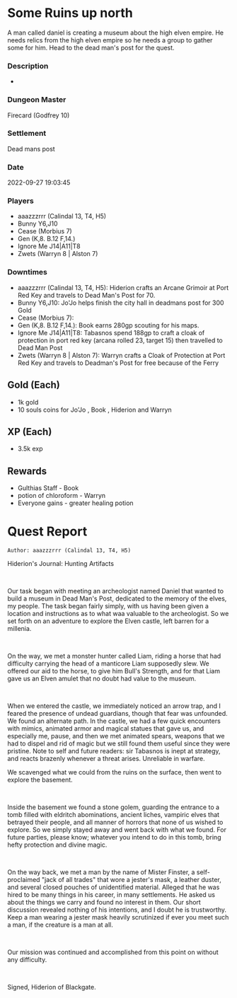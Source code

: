 # Some Ruins up north
A man called daniel is creating a museum about the high elven empire. He needs relics from the high elven empire so he needs a group to gather some for him. Head to the dead man's post for the quest.
### Description
-
### Dungeon Master
Firecard (Godfrey 10)
### Settlement
Dead mans post
### Date
2022-09-27 19:03:45
### Players
* aaazzzrrr (Calindal 13, T4, H5)
* Bunny Y6,J10
* Cease (Morbius 7)
* Gen (K,8. B.12 F,14.)
* Ignore Me J14|A11|T8
* Zwets (Warryn 8 | Alston 7)
### Downtimes
* aaazzzrrr (Calindal 13, T4, H5): Hiderion crafts an Arcane Grimoir at Port Red Key and travels to Dead Man's Post for 70.
* Bunny Y6,J10: Jo'Jo helps finish the city hall in deadmans post for 300 Gold
* Cease (Morbius 7): 
* Gen (K,8. B.12 F,14.): Book earns 280gp scouting for his maps.
* Ignore Me J14|A11|T8: Tabasnos  spend 188gp to craft a cloak of protection in port red key (arcana rolled 23,  target 15) then travelled to Dead Man Post
* Zwets (Warryn 8 | Alston 7): Warryn crafts a Cloak of Protection at Port Red Key and travels to Deadman's Post for free because of the Ferry
## Gold (Each)
* 1k gold 
* 10 souls coins for Jo'Jo ,  Book , Hiderion and  Warryn
## XP (Each)
* 3.5k exp
## Rewards
* Gulthias Staff - Book
* potion of chloroform - Warryn
* Everyone gains - greater healing potion
# Quest Report
`Author: aaazzzrrr (Calindal 13, T4, H5)`


Hiderion's Journal: Hunting Artifacts

&nbsp;

Our task began with meeting an archeologist named Daniel that wanted to build a museum in Dead Man's Post, dedicated to the memory of the elves, my people. The task began fairly simply, with us having been given a location and instructions as to what waa valuable to the archeologist. So we set forth on an adventure to explore the Elven castle, left barren for a millenia.

&nbsp;

On the way, we met a monster hunter called Liam, riding a horse that had difficulty carrying the head of a manticore Liam supposedly slew. We offered our aid to the horse, to give him Bull's Strength, and for that Liam gave us an Elven amulet that no doubt had value to the museum.

&nbsp;

When we entered the castle, we immediately noticed an arrow trap, and I feared the presence of undead guardians, though that fear was unfounded. We found an alternate path. In the castle, we had a few quick encounters with mimics, animated armor and magical statues that gave us, and especially me, pause, and then we met animated spears, weapons that we had to dispel and rid of magic but we still found them useful since they were pristine. Note to self and future readers: sir Tabasnos is inept at strategy, and reacts brazenly whenever a threat arises. Unreliable in warfare.

 

We scavenged what we could from the ruins on the surface, then went to explore the basement.

&nbsp;

Inside the basement we found a stone golem, guarding the entrance to a tomb filled with eldritch abominations, ancient liches, vampiric elves that betrayed their people, and all manner of horrors that none of us wished to explore. So we simply stayed away and went back with what we found. For future parties, please know; whatever you intend to do in this tomb, bring hefty protection and divine magic.

&nbsp;

On the way back, we met a man by the name of Mister Finster, a self-proclaimed "jack of all trades" that wore a jester's mask, a leather duster, and several closed pouches of unidentified material. Alleged that he was hired to be many things in his career, in many settlements. He asked us about the things we carry and found no interest in them. Our short discussion revealed nothing of his intentions, and I doubt he is trustworthy. Keep a man wearing a jester mask heavily scrutinized if ever you meet such a man, if the creature is a man at all.

&nbsp;

Our mission was continued and accomplished from this point on without any difficulty. 

&nbsp;

Signed, Hiderion of Blackgate.